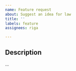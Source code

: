 ```yaml
---
name: Feature request
about: Suggest an idea for law
title: ''
labels: feature
assignees: riga

---
```


## Description

...
